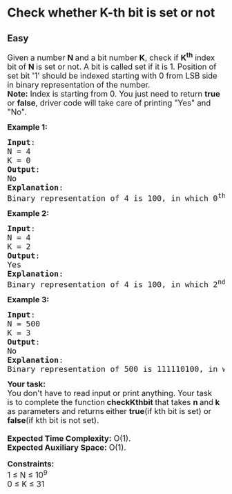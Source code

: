 # Check whether K-th bit is set or not
## Easy
<div class="problems_problem_content__Xm_eO" style="user-select: auto;"><p style="user-select: auto;"><span style="font-size: 18px; user-select: auto;">Given a number <strong style="user-select: auto;">N </strong>and a bit number <strong style="user-select: auto;">K</strong>, check if <strong style="user-select: auto;">K<sup style="user-select: auto;">th</sup></strong>&nbsp;index bit of <strong style="user-select: auto;">N </strong>is set or not. A bit is called set if it is 1. Position of set bit&nbsp;'1' should be indexed starting with 0&nbsp;from LSB side in&nbsp;binary representation of the number.</span><br style="user-select: auto;"><span style="font-size: 18px; user-select: auto;"><strong style="user-select: auto;">Note:</strong> Index is starting from 0. You just need to return <strong style="user-select: auto;">true </strong>or <strong style="user-select: auto;">false</strong>, driver code will take care of printing "Yes" and "No".</span></p>
<p style="user-select: auto;"><span style="font-size: 18px; user-select: auto;"><strong style="user-select: auto;">Example 1:</strong></span></p>
<pre style="user-select: auto;"><span style="font-size: 18px; user-select: auto;"><strong style="user-select: auto;">Input</strong>: <br style="user-select: auto;">N = 4<br style="user-select: auto;">K = 0
<strong style="user-select: auto;">Output</strong>: <br style="user-select: auto;">No
<strong style="user-select: auto;">Explanation</strong>: <br style="user-select: auto;">Binary representation of 4 is 100, in which 0<sup style="user-select: auto;">th</sup> index bit from LSB is not set. So, return false.</span></pre>
<p style="user-select: auto;"><strong style="user-select: auto;"><span style="font-size: 18px; user-select: auto;">Example 2:</span></strong></p>
<pre style="user-select: auto;"><span style="font-size: 18px; user-select: auto;"><strong style="user-select: auto;">Input</strong>: <br style="user-select: auto;">N = 4<br style="user-select: auto;">K = 2
<strong style="user-select: auto;">Output</strong>: <br style="user-select: auto;">Yes
<strong style="user-select: auto;">Explanation</strong>: <br style="user-select: auto;">Binary representation of 4 is 100, in which 2<sup style="user-select: auto;">nd</sup> index bit from LSB is set. So, return true.</span></pre>
<p style="user-select: auto;"><strong style="user-select: auto;"><span style="font-size: 18px; user-select: auto;">Example 3:</span></strong></p>
<pre style="user-select: auto;"><span style="font-size: 18px; user-select: auto;"><strong style="user-select: auto;">Input</strong>: <br style="user-select: auto;">N = 500<br style="user-select: auto;">K = 3
<strong style="user-select: auto;">Output</strong>: <br style="user-select: auto;">No
<strong style="user-select: auto;">Explanation</strong>: <br style="user-select: auto;">Binary representation of 500 is 111110100, in which 3rd index bit from LSB is not set. So, return false.</span></pre>
<div style="user-select: auto;"><strong style="user-select: auto;"><span style="font-size: 18px; user-select: auto;">Your task:</span></strong></div>
<div style="user-select: auto;"><span style="font-size: 18px; user-select: auto;">You don't have to read input or print anything. Your task is&nbsp;to complete the function<strong style="user-select: auto;"> checkKthbit </strong>that takes <strong style="user-select: auto;">n </strong>and<strong style="user-select: auto;"> k </strong>as parameters and returns<strong style="user-select: auto;"> </strong>either <strong style="user-select: auto;">true</strong>(if kth bit is set) or <strong style="user-select: auto;">false</strong>(if kth bit is not set).</span><br style="user-select: auto;"><span style="font-size: 18px; user-select: auto;"><strong style="user-select: auto;"><br style="user-select: auto;">Expected Time Complexity:</strong>&nbsp;O(1).<br style="user-select: auto;"><strong style="user-select: auto;">Expected Auxiliary Space:</strong>&nbsp;O(1).</span><br style="user-select: auto;"><br style="user-select: auto;"><span style="font-size: 18px; user-select: auto;"><strong style="user-select: auto;">Constraints:</strong><br style="user-select: auto;">1 ≤ N ≤ 10<sup style="user-select: auto;">9</sup><br style="user-select: auto;">0 ≤ K ≤ 31</span></div></div>
